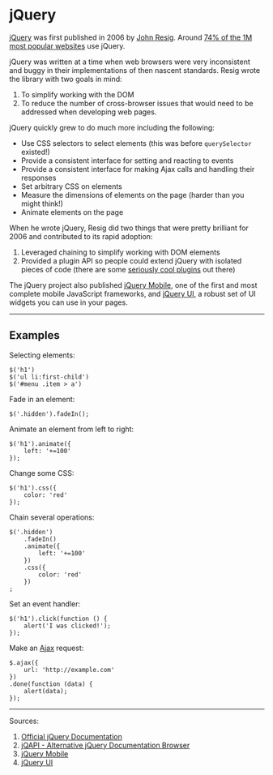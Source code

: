 # jQuery

[jQuery](http://jquery.com/) was first published in 2006 by [John Resig](http://ejohn.org/). Around [74% of the 1M most popular websites](https://trends.builtwith.com/javascript/jQuery) use jQuery.

jQuery was written at a time when web browsers were very inconsistent and buggy in their implementations of then nascent standards. Resig wrote the library with two goals in mind:

1. To simplify working with the DOM
1. To reduce the number of cross-browser issues that would need to be addressed when developing web pages.

jQuery quickly grew to do much more including the following:

- Use CSS selectors to select elements (this was before `querySelector` existed!)
- Provide a consistent interface for setting and reacting to events
- Provide a consistent interface for making Ajax calls and handling their responses
- Set arbitrary CSS on elements
- Measure the dimensions of elements on the page (harder than you might think!)
- Animate elements on the page

When he wrote jQuery, Resig did two things that were pretty brilliant for 2006 and contributed to its rapid adoption:

1. Leveraged chaining to simplify working with DOM elements
1. Provided a plugin API so people could extend jQuery with isolated pieces of code (there are some [seriously cool plugins](http://www.creativebloq.com/jquery/top-jquery-plugins-6133175) out there)

The jQuery project also published [jQuery Mobile](http://jquerymobile.com/), one of the first and most complete mobile JavaScript frameworks, and [jQuery UI](https://jqueryui.com/), a robust set of UI widgets you can use in your pages.

------

## Examples

Selecting elements:

    $('h1')
    $('ul li:first-child')
    $('#menu .item > a')

Fade in an element:

    $('.hidden').fadeIn();

Animate an element from left to right:

    $('h1').animate({
        left: '+=100'
    });

Change some CSS:

    $('h1').css({
        color: 'red'
    });

Chain several operations:

    $('.hidden')
        .fadeIn()
        .animate({
            left: '+=100'
        })
        .css({
            color: 'red'
        })
    ;

Set an event handler:

    $('h1').click(function () {
        alert('I was clicked!');
    });

Make an [Ajax](https://developer.mozilla.org/en-US/docs/AJAX/Getting_Started) request:

    $.ajax({
        url: 'http://example.com'
    })
    .done(function (data) {
        alert(data);
    });

------

Sources:

1. [Official jQuery Documentation](http://jquery.com/)
1. [jQAPI - Alternative jQuery Documentation Browser](http://jqapi.com/)
1. [jQuery Mobile](http://jquerymobile.com/)
1. [jQuery UI](https://jqueryui.com/)
